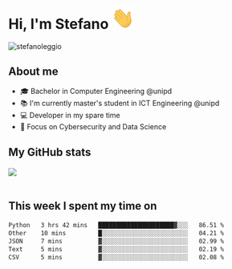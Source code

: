 # Hi, I'm Stefano <img src="https://raw.githubusercontent.com/stefanoleggio/stefanoleggio/main/images/wave.gif" width="45px">

<p align="left"> <img src="https://komarev.com/ghpvc/?username=stefanoleggio&label=Views&color=blue&style=plastic" alt="stefanoleggio" /></p>

## About me
- 🎓 Bachelor in Computer Engineering @unipd
- 📚 I'm currently master's student in ICT Engineering @unipd
- 💻 Developer in my spare time
- 🎯 Focus on Cybersecurity and Data Science


## My GitHub stats

<a href="https://github.com/anuraghazra/github-readme-stats" >
  <img align="center" src="https://github-readme-stats.vercel.app/api/top-langs/?username=stefanoleggio&langs_count=10&hide=jupyter%20notebook,html,blade&layout=compact&count_private=true&theme=swift" />
</a>
</br>
</br>

## This week I spent my time on


<!--START_SECTION:waka-->
```text
Python   3 hrs 42 mins   █████████████████████▓░░░   86.51 % 
Other    10 mins         █░░░░░░░░░░░░░░░░░░░░░░░░   04.21 % 
JSON     7 mins          ▓░░░░░░░░░░░░░░░░░░░░░░░░   02.99 % 
Text     5 mins          ▓░░░░░░░░░░░░░░░░░░░░░░░░   02.19 % 
CSV      5 mins          ▓░░░░░░░░░░░░░░░░░░░░░░░░   02.08 % 
```
<!--END_SECTION:waka-->

